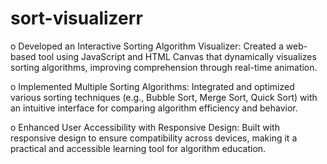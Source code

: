 # sort-visualizerr


o	Developed an Interactive Sorting Algorithm Visualizer: Created a web-based tool using JavaScript and HTML Canvas that dynamically visualizes sorting algorithms, improving comprehension through real-time animation.

o	Implemented Multiple Sorting Algorithms: Integrated and optimized various sorting techniques (e.g., Bubble Sort, Merge Sort, Quick Sort) with an intuitive interface for comparing algorithm efficiency and behavior.

o	Enhanced User Accessibility with Responsive Design: Built with responsive design to ensure compatibility across devices, making it a practical and accessible learning tool for algorithm education.
